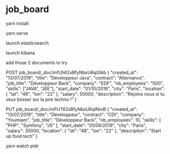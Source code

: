 # job_board

yarn install 

yarn serve

launch elasticsearch

launch kibana

add those 2 documents to try

POST job_board/_doc/mfUh62sBfyNbxU6qGtkb
{
	"created_at": "13/07/2019",
	"title": "Développeur Java",
	"contract": "Alternance",
	"job_title": "Développeur Back", 
	"company": "EDF",
	"nb_employees": "500",
	"skills": ["JAVA", "JEE"],
	"start_date": "01/10/2019",
	"city": "Paris",
	"location": {
		"lat": "48",
		"lon": "22" 
	},
	"salary": 50000,
	"description": "Rejoins nous si tu veux bosser sur la pire techno !"
}


PUT job_board/_doc/mPUT62sBfyNbxU6qINmB
{
  "created_at": "13/07/2019",
  "title": "Développeur",
  "contract": "CDI",
  "company": "Youmiam",
  "job_title": "Développeur Back",
  "nb_employees": 10,
  "skills": [
    "PHP",
    "Symfony",
    "JS"
  ],
  "start_date": "01/09/2019",
  "city": "Paris",
  "salary": 35000,
  "location": {
    "lat": "48",
    "lon": "22"
  },
  "description": "Start up food tech"
}

yarn watch ptdr
